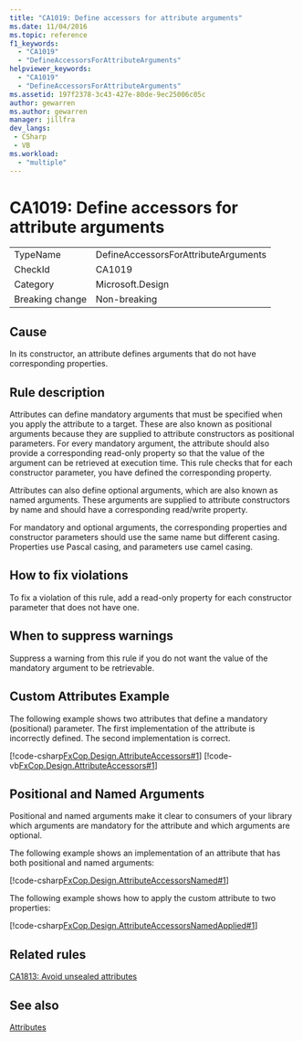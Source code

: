 ```yaml
---
title: "CA1019: Define accessors for attribute arguments"
ms.date: 11/04/2016
ms.topic: reference
f1_keywords:
  - "CA1019"
  - "DefineAccessorsForAttributeArguments"
helpviewer_keywords:
  - "CA1019"
  - "DefineAccessorsForAttributeArguments"
ms.assetid: 197f2378-3c43-427e-80de-9ec25006c05c
author: gewarren
ms.author: gewarren
manager: jillfra
dev_langs:
 - CSharp
 - VB
ms.workload:
  - "multiple"
---
```

# CA1019: Define accessors for attribute arguments

|||
|-|-|
|TypeName|DefineAccessorsForAttributeArguments|
|CheckId|CA1019|
|Category|Microsoft.Design|
|Breaking change|Non-breaking|

## Cause
In its constructor, an attribute defines arguments that do not have corresponding properties.

## Rule description
Attributes can define mandatory arguments that must be specified when you apply the attribute to a target. These are also known as positional arguments because they are supplied to attribute constructors as positional parameters. For every mandatory argument, the attribute should also provide a corresponding read-only property so that the value of the argument can be retrieved at execution time. This rule checks that for each constructor parameter, you have defined the corresponding property.

Attributes can also define optional arguments, which are also known as named arguments. These arguments are supplied to attribute constructors by name and should have a corresponding read/write property.

For mandatory and optional arguments, the corresponding properties and constructor parameters should use the same name but different casing. Properties use Pascal casing, and parameters use camel casing.

## How to fix violations
To fix a violation of this rule, add a read-only property for each constructor parameter that does not have one.

## When to suppress warnings
Suppress a warning from this rule if you do not want the value of the mandatory argument to be retrievable.

## Custom Attributes Example

The following example shows two attributes that define a mandatory (positional) parameter. The first implementation of the attribute is incorrectly defined. The second implementation is correct.

[!code-csharp[FxCop.Design.AttributeAccessors#1](../code-quality/codesnippet/CSharp/ca1019-define-accessors-for-attribute-arguments_1.cs)]
[!code-vb[FxCop.Design.AttributeAccessors#1](../code-quality/codesnippet/VisualBasic/ca1019-define-accessors-for-attribute-arguments_1.vb)]

## Positional and Named Arguments

Positional and named arguments make it clear to consumers of your library which arguments are mandatory for the attribute and which arguments are optional.

The following example shows an implementation of an attribute that has both positional and named arguments:

[!code-csharp[FxCop.Design.AttributeAccessorsNamed#1](../code-quality/codesnippet/CSharp/ca1019-define-accessors-for-attribute-arguments_2.cs)]

The following example shows how to apply the custom attribute to two properties:

[!code-csharp[FxCop.Design.AttributeAccessorsNamedApplied#1](../code-quality/codesnippet/CSharp/ca1019-define-accessors-for-attribute-arguments_3.cs)]

## Related rules
[CA1813: Avoid unsealed attributes](../code-quality/ca1813.md)

## See also
[Attributes](/dotnet/standard/design-guidelines/attributes)
